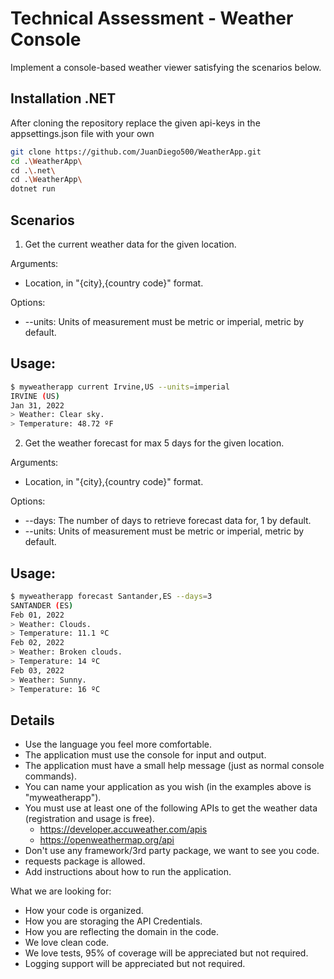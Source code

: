 # Technical Assessment - Weather Console

Implement a console-based weather viewer satisfying the scenarios below.

## Installation .NET

After cloning the repository replace the given api-keys in the appsettings.json file
with your own

```bash
git clone https://github.com/JuanDiego500/WeatherApp.git
cd .\WeatherApp\
cd .\.net\
cd .\WeatherApp\
dotnet run
```
## Scenarios

1. Get the current weather data for the given location.

Arguments:

* Location, in "{city},{country code}" format.

Options:

* --units: Units of measurement must be metric or imperial, metric by default.

## Usage:

```bash
$ myweatherapp current Irvine,US --units=imperial
IRVINE (US)
Jan 31, 2022
> Weather: Clear sky.
> Temperature: 48.72 ºF
```

2. Get the weather forecast for max 5 days for the given location.

Arguments:

* Location, in "{city},{country code}" format.

Options:

* --days: The number of days to retrieve forecast data for, 1 by default.
* --units: Units of measurement must be metric or imperial, metric by default.

## Usage:

```bash
$ myweatherapp forecast Santander,ES --days=3
SANTANDER (ES)
Feb 01, 2022
> Weather: Clouds.
> Temperature: 11.1 ºC
Feb 02, 2022
> Weather: Broken clouds.
> Temperature: 14 ºC
Feb 03, 2022
> Weather: Sunny.
> Temperature: 16 ºC
```

## Details
* Use the language you feel more comfortable.
* The application must use the console for input and output.
* The application must have a small help message (just as normal console commands).
* You can name your application as you wish (in the examples above is "myweatherapp").
* You must use at least one of the following APIs to get the weather data (registration and usage is free).
   * https://developer.accuweather.com/apis
   * https://openweathermap.org/api
* Don't use any framework/3rd party package, we want to see you code.
* requests package is allowed.
* Add instructions about how to run the application.

What we are looking for:

* How your code is organized.
* How you are storaging the API Credentials.
* How you are reflecting the domain in the code.
* We love clean code.
* We love tests, 95% of coverage will be appreciated but not required.
* Logging support will be appreciated but not required.
